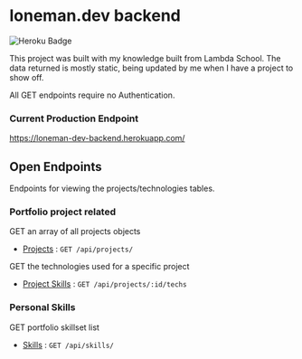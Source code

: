 # loneman.dev backend 
![Heroku Badge](http://heroku-badge.herokuapp.com/?app=loneman-dev-backend&root=api/projects/)

This project was built with my knowledge built from Lambda School.
The data returned is mostly static, being updated by me when I have a project to show off.

All GET endpoints require no Authentication.

### Current Production Endpoint
https://loneman-dev-backend.herokuapp.com/

## Open Endpoints

Endpoints for viewing the projects/technologies tables.


### Portfolio project related

GET an array of all projects objects
* [Projects](PROJECTS.md) : `GET /api/projects/`

GET the technologies used for a specific project
* [Project Skills](PROJECTS-TECHS.md) : `GET /api/projects/:id/techs`

### Personal Skills 

GET portfolio skillset list
* [Skills](accounts/get.md) : `GET /api/skills/`
